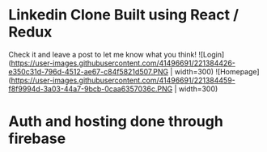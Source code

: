 # Linkedin Clone Built using React / Redux
Check it and leave a post to let me know what you think!
![Login](https://user-images.githubusercontent.com/41496691/221384426-e350c31d-796d-4512-ae67-c84f5821d507.PNG | width=300) 
![Homepage](https://user-images.githubusercontent.com/41496691/221384459-f8f9994d-3a03-44a7-9bcb-0caa6357036c.PNG | width=300)
# Auth and hosting done through firebase
